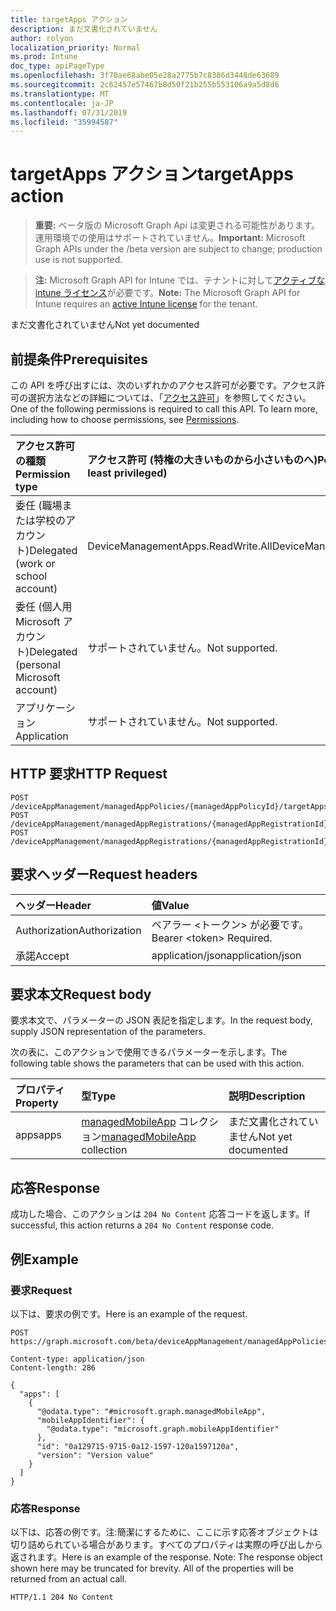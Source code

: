 ```yaml
---
title: targetApps アクション
description: まだ文書化されていません
author: rolyon
localization_priority: Normal
ms.prod: Intune
doc_type: apiPageType
ms.openlocfilehash: 3f70ae68abe05e28a2775b7c8386d3448de63689
ms.sourcegitcommit: 2c62457e57467b8d50f21b255b553106a9a5d8d6
ms.translationtype: MT
ms.contentlocale: ja-JP
ms.lasthandoff: 07/31/2019
ms.locfileid: "35994587"
---
```

# <a name="targetapps-action"></a><span data-ttu-id="d6322-103">targetApps アクション</span><span class="sxs-lookup"><span data-stu-id="d6322-103">targetApps action</span></span>

> <span data-ttu-id="d6322-104">**重要:** ベータ版の Microsoft Graph Api は変更される可能性があります。運用環境での使用はサポートされていません。</span><span class="sxs-lookup"><span data-stu-id="d6322-104">**Important:** Microsoft Graph APIs under the /beta version are subject to change; production use is not supported.</span></span>

> <span data-ttu-id="d6322-105">**注:** Microsoft Graph API for Intune では、テナントに対して[アクティブな intune ライセンス](https://go.microsoft.com/fwlink/?linkid=839381)が必要です。</span><span class="sxs-lookup"><span data-stu-id="d6322-105">**Note:** The Microsoft Graph API for Intune requires an [active Intune license](https://go.microsoft.com/fwlink/?linkid=839381) for the tenant.</span></span>

<span data-ttu-id="d6322-106">まだ文書化されていません</span><span class="sxs-lookup"><span data-stu-id="d6322-106">Not yet documented</span></span>

## <a name="prerequisites"></a><span data-ttu-id="d6322-107">前提条件</span><span class="sxs-lookup"><span data-stu-id="d6322-107">Prerequisites</span></span>
<span data-ttu-id="d6322-p101">この API を呼び出すには、次のいずれかのアクセス許可が必要です。アクセス許可の選択方法などの詳細については、「[アクセス許可](/graph/permissions-reference)」を参照してください。</span><span class="sxs-lookup"><span data-stu-id="d6322-p101">One of the following permissions is required to call this API. To learn more, including how to choose permissions, see [Permissions](/graph/permissions-reference).</span></span>

|<span data-ttu-id="d6322-110">アクセス許可の種類</span><span class="sxs-lookup"><span data-stu-id="d6322-110">Permission type</span></span>|<span data-ttu-id="d6322-111">アクセス許可 (特権の大きいものから小さいものへ)</span><span class="sxs-lookup"><span data-stu-id="d6322-111">Permissions (from most to least privileged)</span></span>|
|:---|:---|
|<span data-ttu-id="d6322-112">委任 (職場または学校のアカウント)</span><span class="sxs-lookup"><span data-stu-id="d6322-112">Delegated (work or school account)</span></span>|<span data-ttu-id="d6322-113">DeviceManagementApps.ReadWrite.All</span><span class="sxs-lookup"><span data-stu-id="d6322-113">DeviceManagementApps.ReadWrite.All</span></span>|
|<span data-ttu-id="d6322-114">委任 (個人用 Microsoft アカウント)</span><span class="sxs-lookup"><span data-stu-id="d6322-114">Delegated (personal Microsoft account)</span></span>|<span data-ttu-id="d6322-115">サポートされていません。</span><span class="sxs-lookup"><span data-stu-id="d6322-115">Not supported.</span></span>|
|<span data-ttu-id="d6322-116">アプリケーション</span><span class="sxs-lookup"><span data-stu-id="d6322-116">Application</span></span>|<span data-ttu-id="d6322-117">サポートされていません。</span><span class="sxs-lookup"><span data-stu-id="d6322-117">Not supported.</span></span>|

## <a name="http-request"></a><span data-ttu-id="d6322-118">HTTP 要求</span><span class="sxs-lookup"><span data-stu-id="d6322-118">HTTP Request</span></span>
<!-- {
  "blockType": "ignored"
}
-->
``` http
POST /deviceAppManagement/managedAppPolicies/{managedAppPolicyId}/targetApps
POST /deviceAppManagement/managedAppRegistrations/{managedAppRegistrationId}/appliedPolicies/{managedAppPolicyId}/targetApps
POST /deviceAppManagement/managedAppRegistrations/{managedAppRegistrationId}/intendedPolicies/{managedAppPolicyId}/targetApps
```

## <a name="request-headers"></a><span data-ttu-id="d6322-119">要求ヘッダー</span><span class="sxs-lookup"><span data-stu-id="d6322-119">Request headers</span></span>
|<span data-ttu-id="d6322-120">ヘッダー</span><span class="sxs-lookup"><span data-stu-id="d6322-120">Header</span></span>|<span data-ttu-id="d6322-121">値</span><span class="sxs-lookup"><span data-stu-id="d6322-121">Value</span></span>|
|:---|:---|
|<span data-ttu-id="d6322-122">Authorization</span><span class="sxs-lookup"><span data-stu-id="d6322-122">Authorization</span></span>|<span data-ttu-id="d6322-123">ベアラー &lt;トークン&gt; が必要です。</span><span class="sxs-lookup"><span data-stu-id="d6322-123">Bearer &lt;token&gt; Required.</span></span>|
|<span data-ttu-id="d6322-124">承諾</span><span class="sxs-lookup"><span data-stu-id="d6322-124">Accept</span></span>|<span data-ttu-id="d6322-125">application/json</span><span class="sxs-lookup"><span data-stu-id="d6322-125">application/json</span></span>|

## <a name="request-body"></a><span data-ttu-id="d6322-126">要求本文</span><span class="sxs-lookup"><span data-stu-id="d6322-126">Request body</span></span>
<span data-ttu-id="d6322-127">要求本文で、パラメーターの JSON 表記を指定します。</span><span class="sxs-lookup"><span data-stu-id="d6322-127">In the request body, supply JSON representation of the parameters.</span></span>

<span data-ttu-id="d6322-128">次の表に、このアクションで使用できるパラメーターを示します。</span><span class="sxs-lookup"><span data-stu-id="d6322-128">The following table shows the parameters that can be used with this action.</span></span>

|<span data-ttu-id="d6322-129">プロパティ</span><span class="sxs-lookup"><span data-stu-id="d6322-129">Property</span></span>|<span data-ttu-id="d6322-130">型</span><span class="sxs-lookup"><span data-stu-id="d6322-130">Type</span></span>|<span data-ttu-id="d6322-131">説明</span><span class="sxs-lookup"><span data-stu-id="d6322-131">Description</span></span>|
|:---|:---|:---|
|<span data-ttu-id="d6322-132">apps</span><span class="sxs-lookup"><span data-stu-id="d6322-132">apps</span></span>|<span data-ttu-id="d6322-133">[managedMobileApp](../resources/intune-mam-managedmobileapp.md) コレクション</span><span class="sxs-lookup"><span data-stu-id="d6322-133">[managedMobileApp](../resources/intune-mam-managedmobileapp.md) collection</span></span>|<span data-ttu-id="d6322-134">まだ文書化されていません</span><span class="sxs-lookup"><span data-stu-id="d6322-134">Not yet documented</span></span>|



## <a name="response"></a><span data-ttu-id="d6322-135">応答</span><span class="sxs-lookup"><span data-stu-id="d6322-135">Response</span></span>
<span data-ttu-id="d6322-136">成功した場合、このアクションは `204 No Content` 応答コードを返します。</span><span class="sxs-lookup"><span data-stu-id="d6322-136">If successful, this action returns a `204 No Content` response code.</span></span>

## <a name="example"></a><span data-ttu-id="d6322-137">例</span><span class="sxs-lookup"><span data-stu-id="d6322-137">Example</span></span>

### <a name="request"></a><span data-ttu-id="d6322-138">要求</span><span class="sxs-lookup"><span data-stu-id="d6322-138">Request</span></span>
<span data-ttu-id="d6322-139">以下は、要求の例です。</span><span class="sxs-lookup"><span data-stu-id="d6322-139">Here is an example of the request.</span></span>
``` http
POST https://graph.microsoft.com/beta/deviceAppManagement/managedAppPolicies/{managedAppPolicyId}/targetApps

Content-type: application/json
Content-length: 286

{
  "apps": [
    {
      "@odata.type": "#microsoft.graph.managedMobileApp",
      "mobileAppIdentifier": {
        "@odata.type": "microsoft.graph.mobileAppIdentifier"
      },
      "id": "0a129715-9715-0a12-1597-120a1597120a",
      "version": "Version value"
    }
  ]
}
```

### <a name="response"></a><span data-ttu-id="d6322-140">応答</span><span class="sxs-lookup"><span data-stu-id="d6322-140">Response</span></span>
<span data-ttu-id="d6322-p102">以下は、応答の例です。注:簡潔にするために、ここに示す応答オブジェクトは切り詰められている場合があります。すべてのプロパティは実際の呼び出しから返されます。</span><span class="sxs-lookup"><span data-stu-id="d6322-p102">Here is an example of the response. Note: The response object shown here may be truncated for brevity. All of the properties will be returned from an actual call.</span></span>
``` http
HTTP/1.1 204 No Content
```





